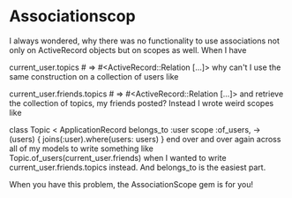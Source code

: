 # Associationscop
I always wondered, why there was no functionality to use associations not only on ActiveRecord objects but on scopes as well. When I have

current_user.topics # => #<ActiveRecord::Relation [...]>
why can't I use the same construction on a collection of users like

current_user.friends.topics # => #<ActiveRecord::Relation [...]>
and retrieve the collection of topics, my friends posted? Instead I wrote weird scopes like

class Topic < ApplicationRecord
  belongs_to :user
  scope :of_users, -> (users) { joins(:user).where(users: users) }
end
over and over again across all of my models to write something like Topic.of_users(current_user.friends) when I wanted to write current_user.friends.topics instead. And belongs_to is the easiest part.

When you have this problem, the AssociationScope gem is for you!
